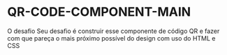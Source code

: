 # QR-CODE-COMPONENT-MAIN
O desafio  Seu desafio é construir esse componente de código QR e fazer com que pareça o mais próximo possível do design com uso do HTML e CSS
